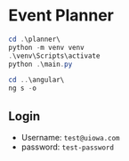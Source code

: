 # Event Planner

```powershell
cd .\planner\
python -m venv venv
.\venv\Scripts\activate
python .\main.py
```

```powershell
cd ..\angular\
ng s -o
```

## Login

- Username: `test@uiowa.com`
- password: `test-password`
